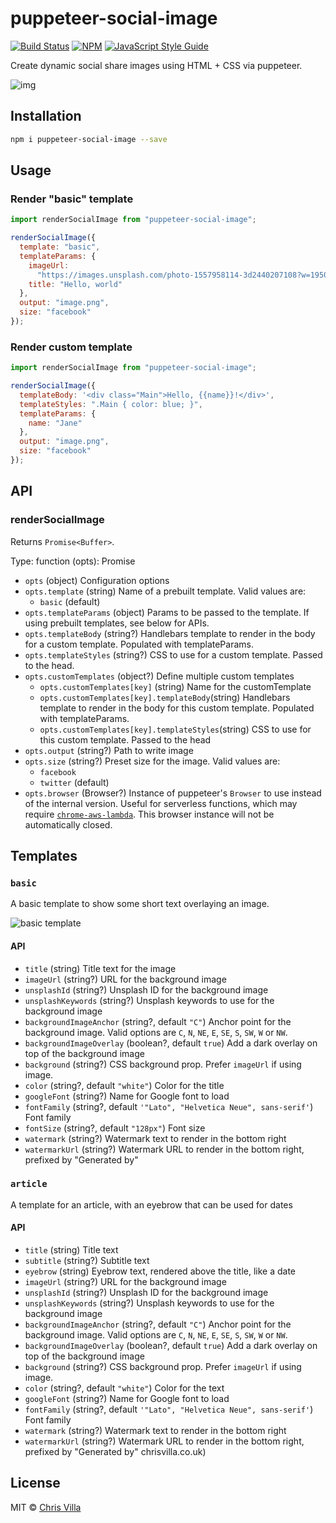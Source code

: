 # puppeteer-social-image

[![Build Status](https://travis-ci.com/chrisvxd/puppeteer-social-image.svg?branch=master)](https://travis-ci.com/chrisvxd/puppeteer-social-image) [![NPM](https://img.shields.io/npm/v/puppeteer-social-image.svg)](https://www.npmjs.com/package/puppeteer-social-image) [![JavaScript Style Guide](https://img.shields.io/badge/code_style-prettier-brightgreen.svg)](https://prettier.io)

Create dynamic social share images using HTML + CSS via puppeteer.

![img](https://i.ibb.co/PwVm1ky/Artboard.png)

## Installation

```sh
npm i puppeteer-social-image --save
```

## Usage

### Render "basic" template

```js
import renderSocialImage from "puppeteer-social-image";

renderSocialImage({
  template: "basic",
  templateParams: {
    imageUrl:
      "https://images.unsplash.com/photo-1557958114-3d2440207108?w=1950&q=80",
    title: "Hello, world"
  },
  output: "image.png",
  size: "facebook"
});
```

### Render custom template

```js
import renderSocialImage from "puppeteer-social-image";

renderSocialImage({
  templateBody: '<div class="Main">Hello, {{name}}!</div>',
  templateStyles: ".Main { color: blue; }",
  templateParams: {
    name: "Jane"
  },
  output: "image.png",
  size: "facebook"
});
```

## API

### renderSocialImage

Returns `Promise<Buffer>`.

Type: function (opts): Promise

- `opts` (object) Configuration options
- `opts.template` (string) Name of a prebuilt template. Valid values are:
  - `basic` (default)
- `opts.templateParams` (object) Params to be passed to the template. If using prebuilt templates, see below for APIs.
- `opts.templateBody` (string?) Handlebars template to render in the body for a custom template. Populated with templateParams.
- `opts.templateStyles` (string?) CSS to use for a custom template. Passed to the head.
- `opts.customTemplates` (object?) Define multiple custom templates
  - `opts.customTemplates[key]` (string) Name for the customTemplate
  - `opts.customTemplates[key].templateBody`(string) Handlebars template to render in the body for this custom template. Populated with templateParams.
  - `opts.customTemplates[key].templateStyles`(string) CSS to use for this custom template. Passed to the head
- `opts.output` (string?) Path to write image
- `opts.size` (string?) Preset size for the image. Valid values are:
  - `facebook`
  - `twitter` (default)
- `opts.browser` (Browser?) Instance of puppeteer's `Browser` to use instead of the internal version. Useful for serverless functions, which may require [`chrome-aws-lambda`](https://www.npmjs.com/package/chrome-aws-lambda). This browser instance will not be automatically closed.

## Templates

### `basic`

A basic template to show some short text overlaying an image.

![basic template](https://i.ibb.co/pvc16gx/Group.png)

#### API

- `title` (string) Title text for the image
- `imageUrl` (string?) URL for the background image
- `unsplashId` (string?) Unsplash ID for the background image
- `unsplashKeywords` (string?) Unsplash keywords to use for the background image
- `backgroundImageAnchor` (string?, default `"C"`) Anchor point for the background image. Valid options are `C`, `N`, `NE`, `E`, `SE`, `S`, `SW`, `W` or `NW`.
- `backgroundImageOverlay` (boolean?, default `true`) Add a dark overlay on top of the background image
- `background` (string?) CSS background prop. Prefer `imageUrl` if using image.
- `color` (string?, default `"white"`) Color for the title
- `googleFont` (string?) Name for Google font to load
- `fontFamily` (string?, default `'"Lato", "Helvetica Neue", sans-serif'`) Font family
- `fontSize` (string?, default `"128px"`) Font size
- `watermark` (string?) Watermark text to render in the bottom right
- `watermarkUrl` (string?) Watermark URL to render in the bottom right, prefixed by "Generated by"

### `article`

A template for an article, with an eyebrow that can be used for dates

#### API

- `title` (string) Title text
- `subtitle` (string?) Subtitle text
- `eyebrow` (string) Eyebrow text, rendered above the title, like a date
- `imageUrl` (string?) URL for the background image
- `unsplashId` (string?) Unsplash ID for the background image
- `unsplashKeywords` (string?) Unsplash keywords to use for the background image
- `backgroundImageAnchor` (string?, default `"C"`) Anchor point for the background image. Valid options are `C`, `N`, `NE`, `E`, `SE`, `S`, `SW`, `W` or `NW`.
- `backgroundImageOverlay` (boolean?, default `true`) Add a dark overlay on top of the background image
- `background` (string?) CSS background prop. Prefer `imageUrl` if using image.
- `color` (string?, default `"white"`) Color for the text
- `googleFont` (string?) Name for Google font to load
- `fontFamily` (string?, default `'"Lato", "Helvetica Neue", sans-serif'`) Font family
- `watermark` (string?) Watermark text to render in the bottom right
- `watermarkUrl` (string?) Watermark URL to render in the bottom right, prefixed by "Generated by"
  chrisvilla.co.uk)

## License

MIT © [Chris Villa](http://www.chrisvilla.co.uk)
